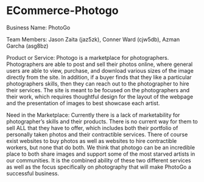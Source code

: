 # ECommerce-Photogo

Business Name: PhotoGo

Team Members: Jason Zaita (jaz5zk), Conner Ward (cjw5db), Azman Garcha (asg8bz)
 
Product or Service: Photogo is a marketplace for photographers.  Photographers are able to post and sell their photos online, where general users are able to view, purchase, and download various sizes of the image directly from the site.  In addition, if a buyer finds that they like a particular photographers skills, then they can reach out to the photographer to hire their services.  The site is meant to be focused on the photographers and their work, which requires thoughtful design for the layout of the webpage and the presentation of images to best showcase each artist.
 
Need in the Marketplace: Currently there is a lack of marketability for photographer’s skills and their products.  There is no current way for them to sell ALL that they have to offer, which includes both their portfolio of personally taken photos and their contractible services.  There of course exist websites to buy photos as well as websites to hire contractible workers, but none that do both.  We think that photogo can be an incredible place to both share images and support some of the most starved artists in our communities.  It is the combined ability of these two different services as well as the focus specifically on photography that will make PhotoGo a successful business.  
